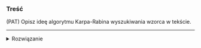 ### Treść
(PAT)
Opisz ideę algorytmu Karpa-Rabina wyszukiwania wzorca w tekście.

------
<details><summary>Rozwiązanie</summary>
<p>
    
Z czego korzystamy:

W algorytmie korzystamy z tzw. rolling hashes, każdy podnapis będzie miał swoją unikatową wartość

Weźmy przykładowe haszowanie ![](https://i.imgur.com/ZewP6db.png).

Ustalmy a = 31, oraz mapowanie c=[a: 1, b: 2, c: 3, d: 4, ...]

Wtedy dla przykładowego napisu "abc" dostaniemy taką wartość:

![](https://i.imgur.com/suVc5Pv.png)

Idea:

Dla danego wzorca P liczymy hash H.

Przechodzimy po kolejnych podnapisach naszego napisu S i sprawdzamy, czy H(P) = H(podnapis).

Algorytm jest wydajny, ponieważ nie musimy liczyć hashy podnapisów od nowa.

Przykład dla sposobu obliczania rolling hashes, który podałem powyżej.

![](https://i.imgur.com/ffTRqHq.png)
